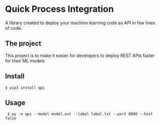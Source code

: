 # Quick Process Integration

A library created to deploy your machine learning code as API in few lines of code.

## The project

This project is to make it easier for developers to deploy REST APIs faster for their ML models

## Install

``` $ pip3 install qpi ```


## Usage

``` $ py -m qpi --model model.ext --label label.txt --port 8000 --host false```
